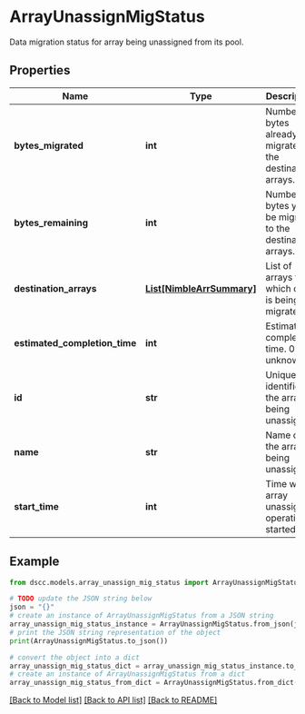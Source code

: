 # ArrayUnassignMigStatus

Data migration status for array being unassigned from its pool.

## Properties

Name | Type | Description | Notes
------------ | ------------- | ------------- | -------------
**bytes_migrated** | **int** | Number of bytes already migrated to the destination arrays. | [optional] 
**bytes_remaining** | **int** | Number of bytes yet to be migrated to the destination arrays. | [optional] 
**destination_arrays** | [**List[NimbleArrSummary]**](NimbleArrSummary.md) | List of arrays to which data is being migrated. | [optional] 
**estimated_completion_time** | **int** | Estimated completion time. 0 if unknown. | [optional] 
**id** | **str** | Unique identifier of the array being unassigned. | [optional] 
**name** | **str** | Name of the array being unassigned. | [optional] 
**start_time** | **int** | Time when array unassign operation started. | [optional] 

## Example

```python
from dscc.models.array_unassign_mig_status import ArrayUnassignMigStatus

# TODO update the JSON string below
json = "{}"
# create an instance of ArrayUnassignMigStatus from a JSON string
array_unassign_mig_status_instance = ArrayUnassignMigStatus.from_json(json)
# print the JSON string representation of the object
print(ArrayUnassignMigStatus.to_json())

# convert the object into a dict
array_unassign_mig_status_dict = array_unassign_mig_status_instance.to_dict()
# create an instance of ArrayUnassignMigStatus from a dict
array_unassign_mig_status_from_dict = ArrayUnassignMigStatus.from_dict(array_unassign_mig_status_dict)
```
[[Back to Model list]](../README.md#documentation-for-models) [[Back to API list]](../README.md#documentation-for-api-endpoints) [[Back to README]](../README.md)


